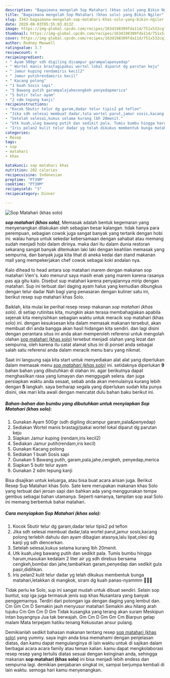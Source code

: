 ```yaml
---
description: "Bagaimana mengolah Sop Matahari (khas solo) yang Bikin Ngiler"
title: "Bagaimana mengolah Sop Matahari (khas solo) yang Bikin Ngiler"
slug: 3343-bagaimana-mengolah-sop-matahari-khas-solo-yang-bikin-ngiler
date: 2020-08-03T05:55:03.013Z
image: https://img-global.cpcdn.com/recipes/163d198309fda11d/751x532cq70/sop-matahari-khas-solo-foto-resep-utama.jpg
thumbnail: https://img-global.cpcdn.com/recipes/163d198309fda11d/751x532cq70/sop-matahari-khas-solo-foto-resep-utama.jpg
cover: https://img-global.cpcdn.com/recipes/163d198309fda11d/751x532cq70/sop-matahari-khas-solo-foto-resep-utama.jpg
author: Rodney Maxwell
ratingvalue: 3.7
reviewcount: 4
recipeingredient:
- " Ayam 500gr sdh digiling dicampur garampalapenyedap"
- " Wortel manis brastagipakai wortel lokal diparut dg parutan keju"
- " Jamur kuping rendamiris kecil2"
- " Jamur putihrendamiris kecil"
- " Kacang polong"
- "1 buah Sosis sapi"
- "5 Bawang putih garampalajahecengkeh penyedapmerica"
- "5 butir telur ayam"
- "2 sdm tepung kanji"
recipeinstructions:
- "Kocok 5butir telur dg garam,dadar telur tipis2 pd teflon"
- "Jika sdh selesai membuat dadar,tata wortel parut,jamur sosis,kacang polong terlebih dahulu dan ayam dibagian atasnya,lalu lipat,olesi dg kanji yg sdh diencerkan."
- "Setelah selesai,kukus selama kurang lbh 20menit."
- "Utk kuah,uleg bawang putih dan sedikit pala. Tumis bumbu hingga harum,masukan kedalam 2 liter air yg sdh direbus bersama cengkeh,bombai dan jahe,tambahkan garam,penyedap dan sedikit gula pasir,didihkan."
- "Iris pelan2 kulit telur dadar yg telah dikukus membentuk bunga matahari,letakkan di mangkok, siram dg kuah panas-nyammm 🤤💃🥰"
categories:
- Resep
tags:
- sop
- matahari
- khas

katakunci: sop matahari khas 
nutrition: 202 calories
recipecuisine: Indonesian
preptime: "PT39M"
cooktime: "PT30M"
recipeyield: "3"
recipecategory: Dinner

---
```



![Sop Matahari (khas solo)](https://img-global.cpcdn.com/recipes/163d198309fda11d/751x532cq70/sop-matahari-khas-solo-foto-resep-utama.jpg)

<b><i>sop matahari (khas solo)</i></b>, Memasak adalah bentuk kegemaran yang menyenangkan dilakukan oleh sebagian besar kalangan. tidak hanya para perempuan, sebagian cowok juga sangat banyak yang tertarik dengan hobi ini. walau hanya untuk sekedar kebersamaan dengan sahabat atau memang sudah menjadi hobi dalam dirinya. maka dari itu dalam dunia restoran sekarang sangat banyak ditemukan laki laki dengan keahlian memasak yang sempurna, dan banyak juga kita lihat di aneka kedai dan stand makanan mall yang mempekerjakan chef cowok sebagai koki andalan nya.

Kalo dihead to head antara sop matahari marem dengan makanan sop matahari Vien&#39;s. kalo menurut saya masih enak yang marem karena rasanya pas aja gitu kalo. Disebut sup matahari karena penyajiannya mirip dengan matahari. Sup ini terbuat dari daging ayam halus yang kemudian dibungkus dengan telur dadar Nah bagi yang penasaran dengan kuliner satu ini, berikut resep sup matahari khas Solo.

Baiklah, kita mulai ke perihal resep resep makanan <i>sop matahari (khas solo)</i>. di setiap rutinitas kita, mungkin akan terasa membahagiakan apabila sejenak kita menyisihkan sebagian waktu untuk meracik sop matahari (khas solo) ini. dengan kesuksesan kita dalam memasak makanan tersebut, akan membuat diri anda bangga akan hasil hidangan kita sendiri. dan lagi disini dengan perantara situs ini anda akan memperoleh referensi untuk mengolah olahan <u>sop matahari (khas solo)</u> tersebut menjadi olahan yang lezat dan sempurna, oleh karena itu catat alamat situs ini di ponsel anda sebagai salah satu referensi anda dalam meracik menu baru yang nikmat.


Saat ini langsung saja kita start untuk menyediakan alat alat yang diperlukan dalam memasak menu <u><i>sop matahari (khas solo)</i></u> ini. setidaknya diperlukan <b>9</b> bahan bahan yang dibutuhkan di olahan ini. agar berikutnya dapat menghasilkan rasa yang lumayan dan menggugah selera. dan juga persiapkan waktu anda sesaat, sebab anda akan memulainya kurang lebih dengan <b>5</b> langkah. saya berharap segala yang diperlukan sudah kita punya disini, oke mari kita awali dengan mencatat dulu bahan baku berikut ini.

<!--inarticleads1-->

##### Bahan-bahan dan bumbu yang dibutuhkan untuk menyiapkan Sop Matahari (khas solo):

1. Gunakan  Ayam 500gr (sdh digiling dicampur garam,pala&amp;penyedap)
1. Sediakan  Wortel manis brastagi/pakai wortel lokal diparut dg parutan keju
1. Siapkan  Jamur kuping (rendam,iris kecil2)
1. Sediakan  Jamur putih(rendam,iris kecil)
1. Gunakan  Kacang polong
1. Sediakan 1 buah Sosis sapi
1. Gunakan 5 Bawang putih, garam,pala,jahe,cengkeh, penyedap,merica
1. Siapkan 5 butir telur ayam
1. Gunakan 2 sdm tepung kanji


Bisa disajikan untuk keluarga, atau bisa buat acara arisan juga. Berikut Resep Sup Matahari khas Solo. Sate kere merupakan makanan khas Solo yang terbuat dari jeroan sapi dan bahkan ada yang menggunakan tempe gembus sebagai bahan utamanya. Seperti namanya, tampilan sop asal Solo ini memang berbentuk bahai matahari. 

<!--inarticleads2-->

##### Cara menyiapkan Sop Matahari (khas solo):

1. Kocok 5butir telur dg garam,dadar telur tipis2 pd teflon
1. Jika sdh selesai membuat dadar,tata wortel parut,jamur sosis,kacang polong terlebih dahulu dan ayam dibagian atasnya,lalu lipat,olesi dg kanji yg sdh diencerkan.
1. Setelah selesai,kukus selama kurang lbh 20menit.
1. Utk kuah,uleg bawang putih dan sedikit pala. Tumis bumbu hingga harum,masukan kedalam 2 liter air yg sdh direbus bersama cengkeh,bombai dan jahe,tambahkan garam,penyedap dan sedikit gula pasir,didihkan.
1. Iris pelan2 kulit telur dadar yg telah dikukus membentuk bunga matahari,letakkan di mangkok, siram dg kuah panas-nyammm 🤤💃🥰


Tidak perlu ke Solo, sup ini sangat mudah untuk dibuat sendiri. Selain sop buntut, sop iga juga termasuk jenis sup khas Nusantara yang banyak penggemarnya. Terdiri dari potongan iga dengan daging yang lembut dan. Cm Gm Cm D Semakin jauh menyusur matahari Semakin aku hilang arah tujuku Cm Gm Cm D Gm Tidak kusangka yang terang akan suram Meskipun intan bayangnya Jua tak berwajah. Gm Cm D Gm Gm Cm Biarpun gelap malam Mata terpejam hatiku tenang Kekusutan ansur pulang. 

Demikianlah sedikit bahasan makanan tentang resep <u>sop matahari (khas solo)</u> yang yummy. saya ingin anda bisa memahami dengan penjelasan diatas, dan kamu dapat mengulanginya di lain waktu untuk di sajikan dalam berbagai acara acara family atau teman kalian. kamu dapat mengkolaborasi resep resep yang tertulis diatas sesuai dengan keinginan anda, sehingga makanan <b>sop matahari (khas solo)</b> ini bisa menjadi lebih endess dan sempurna lagi. demikian penjabaran singkat ini, sampai berjumpa kembali di lain waktu. semoga hari kamu menyenangkan.

